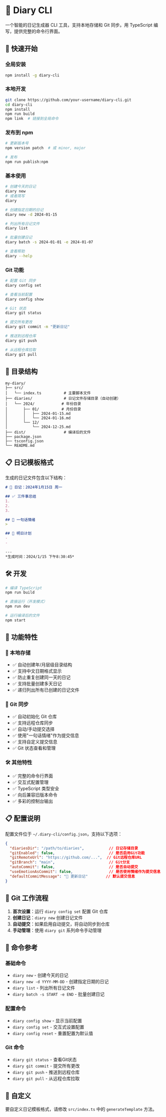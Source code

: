 # 📝 Diary CLI

一个智能的日记生成器 CLI 工具，支持本地存储和 Git 同步。用 TypeScript 编写，提供完整的命令行界面。

## 🚀 快速开始

### 全局安装

```bash
npm install -g diary-cli
```

### 本地开发

```bash
git clone https://github.com/your-username/diary-cli.git
cd diary-cli
npm install
npm run build
npm link  # 链接到全局命令
```

### 发布到 npm

```bash
# 更新版本号
npm version patch  # 或 minor, major

# 发布
npm run publish:npm
```

### 基本使用

```bash
# 创建今天的日记
diary new
# 或者简写
diary

# 创建指定日期的日记
diary new -d 2024-01-15

# 列出所有日记文件
diary list

# 批量创建日记
diary batch -s 2024-01-01 -e 2024-01-07

# 查看帮助
diary --help
```

### Git 功能

```bash
# 配置 Git 同步
diary config set

# 查看当前配置
diary config show

# Git 状态
diary git status

# 提交所有更改
diary git commit -m "更新日记"

# 推送到远程仓库
diary git push

# 从远程仓库拉取
diary git pull
```

## 📁 目录结构

```
my-diary/
├── src/
│   └── index.ts          # 主要脚本文件
├── diaries/              # 日记文件存储目录（自动创建）
│   └── 2024/            # 年份目录
│       ├── 01/          # 月份目录
│       │   ├── 2024-01-15.md
│       │   └── 2024-01-16.md
│       └── 12/
│           └── 2024-12-25.md
├── dist/                 # 编译后的文件
├── package.json
├── tsconfig.json
└── README.md
```

## 📋 日记模板格式

生成的日记文件包含以下结构：

```markdown
# 📅 日记：2024年1月15日 周一

## ✅ 三件事总结
1. 
2. 
3. 

## 💭 一句话情绪
> 

## 📌 明日计划
- 
- 

---
*生成时间：2024/1/15 下午8:30:45*
```

## 🛠️ 开发

```bash
# 编译 TypeScript
npm run build

# 直接运行（开发模式）
npm run dev

# 运行编译后的文件
npm start
```

## 📝 功能特性

### 📁 本地存储
- ✅ 自动创建年/月层级目录结构
- ✅ 支持中文日期格式显示
- ✅ 防止重复创建同一天的日记
- ✅ 支持批量创建多天日记
- ✅ 递归列出所有已创建的日记文件

### 🔄 Git 同步
- ✅ 自动初始化 Git 仓库
- ✅ 支持远程仓库同步
- ✅ 自动/手动提交选择
- ✅ 使用"一句话情绪"作为提交信息
- ✅ 支持自定义提交信息
- ✅ Git 状态查看和管理

### 🛠️ 其他特性
- ✅ 完整的命令行界面
- ✅ 交互式配置管理
- ✅ TypeScript 类型安全
- ✅ 向后兼容旧版本命令
- ✅ 多彩的控制台输出

## 📋 配置说明

配置文件位于 `~/.diary-cli/config.json`，支持以下选项：

```json
{
  "diariesDir": "/path/to/diaries",           // 日记存储目录
  "gitEnabled": false,                        // 是否启用Git功能
  "gitRemoteUrl": "https://github.com/...",  // Git远程仓库URL
  "gitBranch": "main",                        // Git分支
  "autoCommit": false,                        // 是否自动提交
  "useEmotionAsCommit": false,                // 是否使用情绪作为提交信息
  "defaultCommitMessage": "📝 更新日记"        // 默认提交信息
}
```

## 🔄 Git 工作流程

1. **首次设置**：运行 `diary config set` 配置 Git 仓库
2. **创建日记**：`diary new` 创建日记文件
3. **自动提交**：如果启用自动提交，将自动同步到仓库
4. **手动管理**：使用 `diary git` 系列命令手动管理

## 📖 命令参考

### 基础命令
- `diary new` - 创建今天的日记
- `diary new -d YYYY-MM-DD` - 创建指定日期的日记
- `diary list` - 列出所有日记文件
- `diary batch -s START -e END` - 批量创建日记

### 配置命令
- `diary config show` - 显示当前配置
- `diary config set` - 交互式设置配置
- `diary config reset` - 重置配置为默认值

### Git 命令
- `diary git status` - 查看Git状态
- `diary git commit` - 提交所有更改
- `diary git push` - 推送到远程仓库
- `diary git pull` - 从远程仓库拉取

## 🔧 自定义

要自定义日记模板格式，请修改 `src/index.ts` 中的 `generateTemplate` 方法。 
